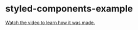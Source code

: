 # styled-components-example

[Watch the video to learn how it was made.](https://youtu.be/syqw5UJrfoc)
